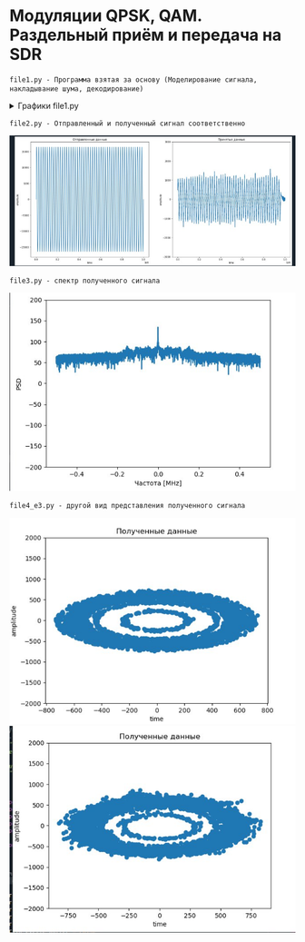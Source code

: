 # Модуляции QPSK, QAM. Раздельный приём и передача на SDR



    file1.py - Программа взятая за основу (Моделирование сигнала, накладывание шума, декодирование)
    
<details>
<summary>Графики file1.py</summary>
<img src= "img/base/1.png">
<img src= "img/base/2.png">
<img src= "img/base/3.png">



</details>

    file2.py - Отправленный и полученный сигнал соответственно

<img src= "img/1.jpg">

    file3.py - спектр полученного сигнала
<img src= "img/2.jpg">


    file4_e3.py - другой вид представления полученного сигнала
<img src= "img/4.jpg">
<img src= "img/5.jpg">

